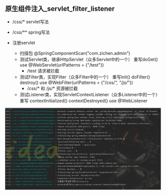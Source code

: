 ## 原生组件注入_servlet_filter_listener

- /css/*   servlet写法
- /css/**  spring写法

- 注册servlet
    - 扫描包 @SpringComponentScan("com.zichen.admin")
    - 测试Servlet类，继承HttpServlet（众多Servlet中的一个） 重写doGet()    use @WebServlet(urlPatterns = {"/test"})
        - /test 请求被拦截
    - 测试Filter类，实现Filter（众多Filter中的一个） 重写init() doFilter()  destroy()  use @WebFilter(urlPatterns = {"/css/*", "/js/*"})
        - /css/* 和 /js/*  资源被拦截
    - 测试Listener类，实现ServletContextListener（众多Listener中的一个） 重写 contextInitialized()   contextDestroyed()  use @WebListener

![image-servlet三大组件注入](../image/servlet三大组件注入.png)
